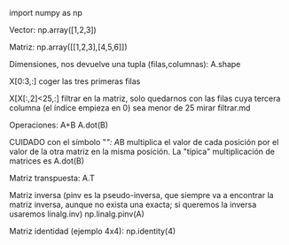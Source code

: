 import numpy as np

Vector:
np.array([1,2,3])

Matriz:
np.array([[1,2,3],[4,5,6]])

Dimensiones, nos devuelve una tupla (filas,columnas):
A.shape

X[0:3,:]
  coger las tres primeras filas

X[X[:,2]<25,:]
  filtrar en la matriz, solo quedarnos con las filas cuya tercera columna (el índice empieza en 0) sea menor de 25
  mirar filtrar.md

Operaciones:
A+B
A.dot(B)

CUIDADO con el símbolo "*":
A*B multiplica el valor de cada posición por el valor de la otra matriz en la misma posición.
La "típica" multiplicación de matrices es A.dot(B)


Matriz transpuesta:
A.T

Matriz inversa (pinv es la pseudo-inversa, que siempre va a encontrar la matriz inversa, aunque no exista una exacta; si queremos la inversa usaremos linalg.inv)
np.linalg.pinv(A)

Matriz identidad (ejemplo 4x4):
np.identity(4)
